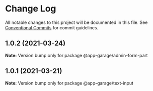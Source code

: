 # Change Log

All notable changes to this project will be documented in this file.
See [Conventional Commits](https://conventionalcommits.org) for commit guidelines.

## 1.0.2 (2021-03-24)

**Note:** Version bump only for package @app-garage/admin-form-part





## 1.0.1 (2021-03-21)

**Note:** Version bump only for package @app-garage/text-input
